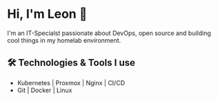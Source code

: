 # Hi, I'm Leon 👋

I'm an IT-Specialst passionate about DevOps, open source and building cool things in my homelab environment.

## 🛠️ Technologies & Tools I use
- Kubernetes | Proxmox | Nginx | CI/CD
- Git | Docker | Linux



